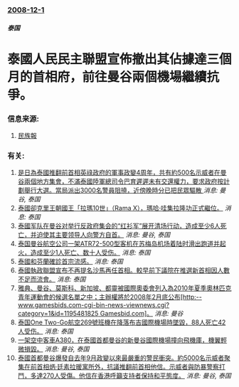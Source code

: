 ### [2008-12-1](/news/2008/12/1/index.md)

##### 泰国
# 泰國人民民主聯盟宣佈撤出其佔據達三個月的首相府，前往曼谷兩個機場繼續抗爭。




### 信息来源:

1. [民族報](https://web.archive.org/web/20081204082026/http://www.nationmultimedia.com/2008/12/01/politics/politics_30089870.php)

### 有关:

1. [是日為泰國推翻前首相英祿政府的軍事政變4周年，共有約500名示威者在曼谷兩個地方集會，不滿泰國陸軍總司令巴育遲遲未有交還權力，要求政府按計劃舉行大選。當局派出3000名警員阻撓，近傍晚時分已把民眾驅散 ](/zh/news/2018/05/22/是日為泰國推翻前首相英祿政府的軍事政變4周年-共有約500名示威者在曼谷兩個地方集會-不滿泰國陸軍總司令巴育遲遲未有交還.md) _消息: 曼谷, 泰国_
2. [泰國卻克里王朝國王「拉瑪10世」（Rama X），瑪哈·哇集拉隆功正式繼位。](/zh/news/2016/12/1/泰國卻克里王朝國王-拉瑪10世-Rama-X-瑪哈-哇集拉隆功正式繼位.md) _消息: 泰国_
3. [ 泰國军队在曼谷对举行反政府集会的“红衫军”展开清场行动，造成至少6人死亡，并迫使其主要领导人向警方自首。](/zh/news/2010/05/19/泰國军队在曼谷对举行反政府集会的-红衫军-展开清场行动-造成至少6人死亡-并迫使其主要领导人向警方自首.md) _消息: 曼谷, 泰国_
4. [ 泰国曼谷航空公司一架ATR72-500型客机在苏梅岛机场着陆时滑出跑道并起火，造成至少1人死亡、数十人受伤。](/zh/news/2009/08/4/泰国曼谷航空公司一架ATR72-500型客机在苏梅岛机场着陆时滑出跑道并起火-造成至少1人死亡-数十人受伤.md) _消息: 泰国_
5. [泰國和芬蘭確診首宗流感。](/zh/news/2009/05/12/泰國和芬蘭確診首宗流感.md) _消息: 泰国_
6. [泰國執政聯盟宣布不再提名沙馬再任首相。較早前下議院在推選新首相因人數不足而流會。](/zh/news/2008/09/12/泰國執政聯盟宣布不再提名沙馬再任首相-較早前下議院在推選新首相因人數不足而流會.md) _消息: 泰国_
7. [雅典、曼谷、莫斯科、新加坡、都靈被國際奧委會列入為2010年夏季奧林匹克青年運動會的候選名單之中；主辦權將於2008年2月底公布[http:--www.gamesbids.com-cgi-bin-news-viewnews.cgi?category=1&id=1195481825 Gamesbid.com]。](/zh/news/2007/11/19/雅典-曼谷-莫斯科-新加坡-都靈被國際奧委會列入為2010年夏季奧林匹克青年運動會的候選名單之中-主辦權將於2008年2.md) _消息: 曼谷_
8. [泰国One Two-Go航空269號班機在降落布吉國際機場時墜毀，88人死亡42人受伤。](/zh/news/2007/09/16/泰国One-Two-Go航空269號班機在降落布吉國際機場時墜毀-88人死亡42人受伤.md) _消息: 泰国_
9. [一架空中客車A380，在泰國首都曼谷的新曼谷國際機場撞向飛機庫，機翼輕微損毀。](/zh/news/2007/09/1/一架空中客車A380-在泰國首都曼谷的新曼谷國際機場撞向飛機庫-機翼輕微損毀.md) _消息: 曼谷, 泰国_
10. [泰國首都曼谷爆發自去年9月政變以來最嚴重的警民衝突。約5000名示威者聚集在前首相炳·廷素拉暖寓所外，抗議推翻前首相他信。示威者與防暴警察打鬥，多達270人受傷。他信在香港呼籲支持者保持和平態度。](/zh/news/2007/07/22/泰國首都曼谷爆發自去年9月政變以來最嚴重的警民衝突-約5000名示威者聚集在前首相炳-廷素拉暖寓所外-抗議推翻前首相他信.md) _消息: 曼谷, 泰国_

